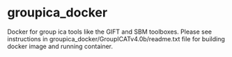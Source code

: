 # groupica_docker

Docker for group ica tools like the GIFT and SBM toolboxes. Please see instructions in groupica_docker/GroupICATv4.0b/readme.txt file
for building docker image and running container.
